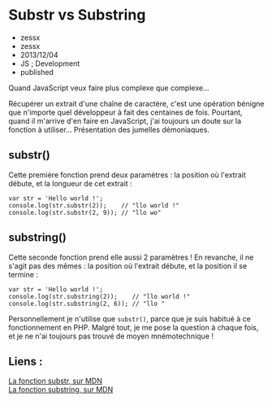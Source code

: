 # Substr vs Substring
- zessx
- zessx
- 2013/12/04
- JS ; Development
- published

Quand JavaScript veux faire plus complexe que complexe...

Récupérer un extrait d'une chaîne de caractère, c'est une opération bénigne que n'importe quel développeur à fait des centaines de fois. Pourtant, quand il m'arrive d'en faire en JavaScript, j'ai toujours un doute sur la fonction à utiliser... Présentation des jumelles démoniaques.

## substr()

Cette première fonction prend deux paramètres : la position où l'extrait débute, et la longueur de cet extrait :

	var str = 'Hello world !';
	console.log(str.substr(2));    // "llo world !"
	console.log(str.substr(2, 9)); // "llo wo"


## substring()

Cette seconde fonction prend elle aussi 2 paramètres ! En revanche, il ne s'agit pas des mêmes : la position où l'extrait débute, et la position il se termine :

	var str = 'Hello world !';
	console.log(str.substring(2));    // "llo world !"
	console.log(str.substring(2, 6)); // "llo "

Personnellement je n'utilise que `substr()`, parce que je suis habitué à ce fonctionnement en PHP. Malgré tout, je me pose la question à chaque fois, et je ne n'ai toujours pas trouvé de moyen mnémotechnique !

## Liens :   
[La fonction substr, sur MDN](https://developer.mozilla.org/en-US/docs/Web/JavaScript/Reference/Global_Objects/String/substr)   
[La fonction substring, sur MDN](https://developer.mozilla.org/en-US/docs/Web/JavaScript/Reference/Global_Objects/String/substring)   